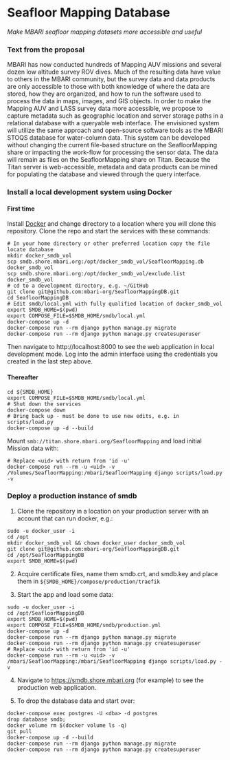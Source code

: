 # Seafloor Mapping Database

*Make MBARI seafloor mapping datasets more accessible and useful*

### Text from the proposal

MBARI has now conducted hundreds of Mapping AUV missions and several dozen 
low altitude survey ROV dives. Much of the resulting data have value to others 
in the MBARI community, but the survey data and data products are only 
accessible to those with both knowledge of where the data are stored, how they 
are organized, and how to run the software used to process the data in maps, 
images, and GIS objects. In order to make the Mapping AUV and LASS survey data 
more accessible, we propose to capture metadata such as geographic location and 
server storage paths in a relational database with a queryable web interface. 
The envisioned system will utilize the same approach and open-source software 
tools as the MBARI STOQS database for water-column data. This system can be 
developed without changing the current file-based structure on the 
SeafloorMapping share or impacting the work-flow for processing the sensor 
data. The data will remain as files on the SeafloorMapping share on Titan. 
Because the Titan server is web-accessible, metadata and data products can be 
mined for populating the database and viewed through the query interface.

### Install a local development system using Docker

#### First time
Install [Docker](https://docker.io) and change directory to a location where 
you will clone this repository. Clone the repo and start the services with
these commands:

```
# In your home directory or other preferred location copy the file locate database
mkdir docker_smdb_vol
scp smdb.shore.mbari.org:/opt/docker_smdb_vol/SeafloorMapping.db docker_smdb_vol
scp smdb.shore.mbari.org:/opt/docker_smdb_vol/exclude.list docker_smdb_vol
# cd to a development directory, e.g. ~/GitHub
git clone git@github.com:mbari-org/SeafloorMappingDB.git
cd SeafloorMappingDB
# Edit smdb/local.yml with fully qualified location of docker_smdb_vol
export SMDB_HOME=$(pwd)
export COMPOSE_FILE=$SMDB_HOME/smdb/local.yml
docker-compose up -d
docker-compose run --rm django python manage.py migrate
docker-compose run --rm django python manage.py createsuperuser
```

Then navigate to http://localhost:8000 to see the web application in local 
development mode.  Log into the admin interface using the credentials you
created in the last step above.

#### Thereafter

```
cd ${SMDB_HOME}
export COMPOSE_FILE=$SMDB_HOME/smdb/local.yml
# Shut down the services
docker-compose down
# Bring back up - must be done to use new edits, e.g. in scripts/load.py
docker-compose up -d --build
```

Mount `smb://titan.shore.mbari.org/SeafloorMapping` and load initial Mission data with:
```
# Replace <uid> with return from 'id -u'
docker-compose run --rm -u <uid> -v /Volumes/SeafloorMapping:/mbari/SeafloorMapping django scripts/load.py -v
```


### Deploy a production instance of smdb

1. Clone the repository in a location on your production server with an account that can run docker, e.g.:

```
sudo -u docker_user -i
cd /opt
mkdir docker_smdb_vol && chown docker_user docker_smdb_vol
git clone git@github.com:mbari-org/SeafloorMappingDB.git
cd /opt/SeafloorMappingDB
export SMDB_HOME=$(pwd)
```

2. Acquire certificate files, name them smdb.crt, and smdb.key and place them in `${SMDB_HOME}/compose/production/traefik`

3. Start the app and load some data:

```
sudo -u docker_user -i
cd /opt/SeafloorMappingDB
export SMDB_HOME=$(pwd)
export COMPOSE_FILE=$SMDB_HOME/smdb/production.yml
docker-compose up -d
docker-compose run --rm django python manage.py migrate
docker-compose run --rm django python manage.py createsuperuser
# Replace <uid> with return from 'id -u'
docker-compose run --rm -u <uid> -v /mbari/SeafloorMapping:/mbari/SeafloorMapping django scripts/load.py -v
```

4. Navigate to https://smdb.shore.mbari.org (for example) to see the production web application.

5. To drop the database data and start over:
```
docker-compose exec postgres -U <dba> -d postgres
drop database smdb;
docker volume rm $(docker volume ls -q)
git pull
docker-compose up -d --build
docker-compose run --rm django python manage.py migrate
docker-compose run --rm django python manage.py createsuperuser
```


